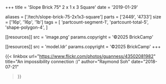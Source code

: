 +++
title = 'Slope Brick 75° 2 x 1 x 3 Square'
date  = '2019-01-29'

aliases = ['/tech/slope-brick-75-2x1x3-square']
parts = ['2449', '4733']
size  = ['16p', '16p', '1b']
tags  = [
  'partcount-segment-1',
  'partcount-total-5',
  'shape-polygon-4',
]

[[resources]]
src              = 'image.png'
params.copyright = '©2025 BrickCamp'

[[resources]]
src              = 'model.ldr'
params.copyright = '©2025 BrickCamp'
+++

{{< linkbox
    url="https://www.flickr.com/photos/guanness/43502081982"
    title="An impossibility connection :)"
    author="Raymond Soh"
    date="2018-07-21"
>}}
